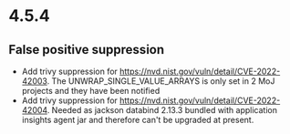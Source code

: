 # 4.5.4

## False positive suppression
- Add trivy suppression for https://nvd.nist.gov/vuln/detail/CVE-2022-42003.
  The UNWRAP_SINGLE_VALUE_ARRAYS is only set in 2 MoJ projects and they have been notified
- Add trivy suppression for https://nvd.nist.gov/vuln/detail/CVE-2022-42004.
  Needed as jackson databind 2.13.3 bundled with application insights agent jar and therefore can't be upgraded at present.
